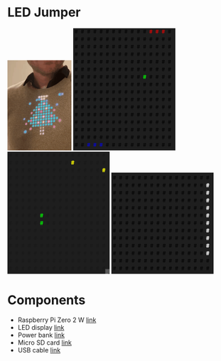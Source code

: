 # LED Jumper
![](screenshots/ledjumper.gif)
![](screenshots/pong.gif)
![](screenshots/snake.gif)
![](screenshots/xmas.gif)
# Components
* Raspberry Pi Zero 2 W [link](https://www.amazon.co.uk/Raspberry-Pi-Zero-2-W/dp/B09KLVX4RT/ref=sr_1_3?crid=2XYQPTYX1BDMS&keywords=raspberry+pi+zero&qid=1647071654&sprefix=raspberry+pi+zero%2Caps%2C75&sr=8-3)
* LED display [link](https://www.amazon.co.uk/gp/product/B088K1JH6X/ref=ppx_yo_dt_b_search_asin_title?ie=UTF8&psc=1)
* Power bank [link](https://www.amazon.co.uk/Anker-PowerCore-Ultra-Compact-Fast-Charging-Technology/dp/B01CU1EC6Y/ref=sr_1_4?crid=KR8XR198XW8O&keywords=lipstick+power+battery&qid=1647071730&sprefix=lipstick+power+batter%2Caps%2C64&sr=8-4)
* Micro SD card [link](https://www.amazon.co.uk/SanDisk-microSDHC-Adapter-Performance-SDSQUA4-032G-GN6MA/dp/B08GY9NYRM/ref=sr_1_5?crid=2ON0E4XSYL8JK&keywords=microsd&qid=1647071749&sprefix=microsd%2Caps%2C76&sr=8-5)
* USB cable [link](https://www.amazon.co.uk/LILMACC-Micro-Speed-Charger-Cable/dp/B09TPXQYGT/ref=sr_1_3?crid=XNFXV36Y60GY&keywords=usb+micro+cable+60cm&qid=1647071791&sprefix=usb+micro+cable+60cm%2Caps%2C63&sr=8-3)
